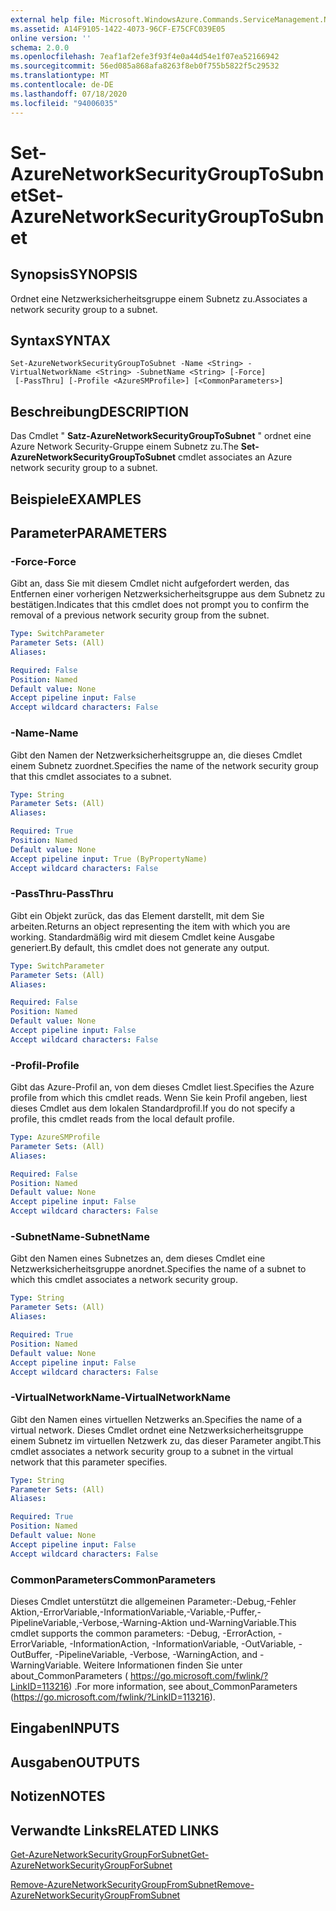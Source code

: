 ```yaml
---
external help file: Microsoft.WindowsAzure.Commands.ServiceManagement.Network.dll-Help.xml
ms.assetid: A14F9105-1422-4073-96CF-E75CFC039E05
online version: ''
schema: 2.0.0
ms.openlocfilehash: 7eaf1af2efe3f93f4e0a44d54e1f07ea52166942
ms.sourcegitcommit: 56ed085a868afa8263f8eb0f755b5822f5c29532
ms.translationtype: MT
ms.contentlocale: de-DE
ms.lasthandoff: 07/18/2020
ms.locfileid: "94006035"
---
```

# <span data-ttu-id="a40cb-101">Set-AzureNetworkSecurityGroupToSubnet</span><span class="sxs-lookup"><span data-stu-id="a40cb-101">Set-AzureNetworkSecurityGroupToSubnet</span></span>

## <span data-ttu-id="a40cb-102">Synopsis</span><span class="sxs-lookup"><span data-stu-id="a40cb-102">SYNOPSIS</span></span>
<span data-ttu-id="a40cb-103">Ordnet eine Netzwerksicherheitsgruppe einem Subnetz zu.</span><span class="sxs-lookup"><span data-stu-id="a40cb-103">Associates a network security group to a subnet.</span></span>

## <span data-ttu-id="a40cb-104">Syntax</span><span class="sxs-lookup"><span data-stu-id="a40cb-104">SYNTAX</span></span>

```
Set-AzureNetworkSecurityGroupToSubnet -Name <String> -VirtualNetworkName <String> -SubnetName <String> [-Force]
 [-PassThru] [-Profile <AzureSMProfile>] [<CommonParameters>]
```

## <span data-ttu-id="a40cb-105">Beschreibung</span><span class="sxs-lookup"><span data-stu-id="a40cb-105">DESCRIPTION</span></span>
<span data-ttu-id="a40cb-106">Das Cmdlet " **Satz-AzureNetworkSecurityGroupToSubnet** " ordnet eine Azure Network Security-Gruppe einem Subnetz zu.</span><span class="sxs-lookup"><span data-stu-id="a40cb-106">The **Set-AzureNetworkSecurityGroupToSubnet** cmdlet associates an Azure network security group to a subnet.</span></span>

## <span data-ttu-id="a40cb-107">Beispiele</span><span class="sxs-lookup"><span data-stu-id="a40cb-107">EXAMPLES</span></span>

## <span data-ttu-id="a40cb-108">Parameter</span><span class="sxs-lookup"><span data-stu-id="a40cb-108">PARAMETERS</span></span>

### <span data-ttu-id="a40cb-109">-Force</span><span class="sxs-lookup"><span data-stu-id="a40cb-109">-Force</span></span>
<span data-ttu-id="a40cb-110">Gibt an, dass Sie mit diesem Cmdlet nicht aufgefordert werden, das Entfernen einer vorherigen Netzwerksicherheitsgruppe aus dem Subnetz zu bestätigen.</span><span class="sxs-lookup"><span data-stu-id="a40cb-110">Indicates that this cmdlet does not prompt you to confirm the removal of a previous network security group from the subnet.</span></span>

```yaml
Type: SwitchParameter
Parameter Sets: (All)
Aliases: 

Required: False
Position: Named
Default value: None
Accept pipeline input: False
Accept wildcard characters: False
```

### <span data-ttu-id="a40cb-111">-Name</span><span class="sxs-lookup"><span data-stu-id="a40cb-111">-Name</span></span>
<span data-ttu-id="a40cb-112">Gibt den Namen der Netzwerksicherheitsgruppe an, die dieses Cmdlet einem Subnetz zuordnet.</span><span class="sxs-lookup"><span data-stu-id="a40cb-112">Specifies the name of the network security group that this cmdlet associates to a subnet.</span></span>

```yaml
Type: String
Parameter Sets: (All)
Aliases: 

Required: True
Position: Named
Default value: None
Accept pipeline input: True (ByPropertyName)
Accept wildcard characters: False
```

### <span data-ttu-id="a40cb-113">-PassThru</span><span class="sxs-lookup"><span data-stu-id="a40cb-113">-PassThru</span></span>
<span data-ttu-id="a40cb-114">Gibt ein Objekt zurück, das das Element darstellt, mit dem Sie arbeiten.</span><span class="sxs-lookup"><span data-stu-id="a40cb-114">Returns an object representing the item with which you are working.</span></span> <span data-ttu-id="a40cb-115">Standardmäßig wird mit diesem Cmdlet keine Ausgabe generiert.</span><span class="sxs-lookup"><span data-stu-id="a40cb-115">By default, this cmdlet does not generate any output.</span></span>

```yaml
Type: SwitchParameter
Parameter Sets: (All)
Aliases: 

Required: False
Position: Named
Default value: None
Accept pipeline input: False
Accept wildcard characters: False
```

### <span data-ttu-id="a40cb-116">-Profil</span><span class="sxs-lookup"><span data-stu-id="a40cb-116">-Profile</span></span>
<span data-ttu-id="a40cb-117">Gibt das Azure-Profil an, von dem dieses Cmdlet liest.</span><span class="sxs-lookup"><span data-stu-id="a40cb-117">Specifies the Azure profile from which this cmdlet reads.</span></span> <span data-ttu-id="a40cb-118">Wenn Sie kein Profil angeben, liest dieses Cmdlet aus dem lokalen Standardprofil.</span><span class="sxs-lookup"><span data-stu-id="a40cb-118">If you do not specify a profile, this cmdlet reads from the local default profile.</span></span>

```yaml
Type: AzureSMProfile
Parameter Sets: (All)
Aliases: 

Required: False
Position: Named
Default value: None
Accept pipeline input: False
Accept wildcard characters: False
```

### <span data-ttu-id="a40cb-119">-SubnetName</span><span class="sxs-lookup"><span data-stu-id="a40cb-119">-SubnetName</span></span>
<span data-ttu-id="a40cb-120">Gibt den Namen eines Subnetzes an, dem dieses Cmdlet eine Netzwerksicherheitsgruppe anordnet.</span><span class="sxs-lookup"><span data-stu-id="a40cb-120">Specifies the name of a subnet to which this cmdlet associates a network security group.</span></span>

```yaml
Type: String
Parameter Sets: (All)
Aliases: 

Required: True
Position: Named
Default value: None
Accept pipeline input: False
Accept wildcard characters: False
```

### <span data-ttu-id="a40cb-121">-VirtualNetworkName</span><span class="sxs-lookup"><span data-stu-id="a40cb-121">-VirtualNetworkName</span></span>
<span data-ttu-id="a40cb-122">Gibt den Namen eines virtuellen Netzwerks an.</span><span class="sxs-lookup"><span data-stu-id="a40cb-122">Specifies the name of a virtual network.</span></span>
<span data-ttu-id="a40cb-123">Dieses Cmdlet ordnet eine Netzwerksicherheitsgruppe einem Subnetz im virtuellen Netzwerk zu, das dieser Parameter angibt.</span><span class="sxs-lookup"><span data-stu-id="a40cb-123">This cmdlet associates a network security group to a subnet in the virtual network that this parameter specifies.</span></span>

```yaml
Type: String
Parameter Sets: (All)
Aliases: 

Required: True
Position: Named
Default value: None
Accept pipeline input: False
Accept wildcard characters: False
```

### <span data-ttu-id="a40cb-124">CommonParameters</span><span class="sxs-lookup"><span data-stu-id="a40cb-124">CommonParameters</span></span>
<span data-ttu-id="a40cb-125">Dieses Cmdlet unterstützt die allgemeinen Parameter:-Debug,-Fehler Aktion,-ErrorVariable,-InformationVariable,-Variable,-Puffer,-PipelineVariable,-Verbose,-Warning-Aktion und-WarningVariable.</span><span class="sxs-lookup"><span data-stu-id="a40cb-125">This cmdlet supports the common parameters: -Debug, -ErrorAction, -ErrorVariable, -InformationAction, -InformationVariable, -OutVariable, -OutBuffer, -PipelineVariable, -Verbose, -WarningAction, and -WarningVariable.</span></span> <span data-ttu-id="a40cb-126">Weitere Informationen finden Sie unter about_CommonParameters ( https://go.microsoft.com/fwlink/?LinkID=113216) .</span><span class="sxs-lookup"><span data-stu-id="a40cb-126">For more information, see about_CommonParameters (https://go.microsoft.com/fwlink/?LinkID=113216).</span></span>

## <span data-ttu-id="a40cb-127">Eingaben</span><span class="sxs-lookup"><span data-stu-id="a40cb-127">INPUTS</span></span>

## <span data-ttu-id="a40cb-128">Ausgaben</span><span class="sxs-lookup"><span data-stu-id="a40cb-128">OUTPUTS</span></span>

## <span data-ttu-id="a40cb-129">Notizen</span><span class="sxs-lookup"><span data-stu-id="a40cb-129">NOTES</span></span>

## <span data-ttu-id="a40cb-130">Verwandte Links</span><span class="sxs-lookup"><span data-stu-id="a40cb-130">RELATED LINKS</span></span>

[<span data-ttu-id="a40cb-131">Get-AzureNetworkSecurityGroupForSubnet</span><span class="sxs-lookup"><span data-stu-id="a40cb-131">Get-AzureNetworkSecurityGroupForSubnet</span></span>](./Get-AzureNetworkSecurityGroupForSubnet.md)

[<span data-ttu-id="a40cb-132">Remove-AzureNetworkSecurityGroupFromSubnet</span><span class="sxs-lookup"><span data-stu-id="a40cb-132">Remove-AzureNetworkSecurityGroupFromSubnet</span></span>](./Remove-AzureNetworkSecurityGroupFromSubnet.md)


